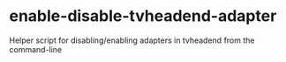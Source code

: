 enable-disable-tvheadend-adapter
================================

Helper script for disabling/enabling adapters in tvheadend from the command-line
